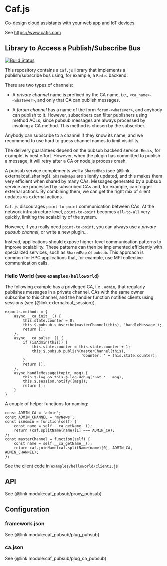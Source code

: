 # Caf.js

Co-design cloud assistants with your web app and IoT devices.

See https://www.cafjs.com

## Library to Access a Publish/Subscribe Bus

[![Build Status](https://travis-ci.org/cafjs/caf_pubsub.svg?branch=master)](https://travis-ci.org/cafjs/caf_pubsub)

This repository contains a `Caf.js` library that implements a publish/subscribe bus using, for example, a `Redis` backend.

There are two types of channels:

 * A *private channel* name is prefixed by the CA name, i.e., `<ca_name>-<whatever>`, and only that CA can publish messages.

 * A *forum channel* has a name of the form `forum-<whatever>`, and anybody can publish to it. However, subscribers can filter publishers using method ACLs, since pubsub messages are always processed by invoking a CA method. This method is chosen by the subscriber.

Anybody can subscribe to a channel if they know its name, and we recommend to use hard to guess channel names to limit visibility.

The delivery guarantees depend on the pubsub backend service. `Redis`, for example, is best effort. However, when the plugin has committed to publish a message, it will retry after a CA or node.js process crash.

A pubsub service complements well a `SharedMap` (see {@link external:caf_sharing}). `SharedMaps` are silently updated, and this makes them very efficient when shared by many CAs. Messages generated by a pubsub service are processed by subscribed CAs and, for example, can trigger external actions. By combining them, we can get the right mix of silent updates vs external actions.

`Caf.js` discourages `point-to-point` communication between CAs. At the network infrastructure level, `point-to-point` becomes `all-to-all` very quickly, limiting the scalability of the system.

However, if you really need `point-to-point`, you can always use a *private pubsub channel*, or write a new plugin...

Instead, applications should expose higher-level communication patterns to improve scalability. These patterns can then be implemented efficiently with specialized services, such as `SharedMap` or `pubsub`. This approach is common for HPC applications that, for example, use MPI collective communication calls.

### Hello World (see `examples/helloworld`)

The following example has a privileged CA, i.e., `admin`, that regularly publishes messages in a private channel. CAs with the same owner subscribe to this channel, and the handler function notifies clients using sessions (see {@link external:caf_session}).

```
exports.methods = {
    async __ca_init__() {
        this.state.counter = 0;
        this.$.pubsub.subscribe(masterChannel(this), 'handleMessage');
        return [];
    },
    async __ca_pulse__() {
        if (isAdmin(this)) {
            this.state.counter = this.state.counter + 1;
            this.$.pubsub.publish(masterChannel(this),
                                  'Counter: ' + this.state.counter);
        }
        return [];
    },
    async handleMessage(topic, msg) {
        this.$.log && this.$.log.debug('Got ' + msg);
        this.$.session.notify([msg]);
        return [];
    }
}
```

A couple of helper functions for naming:

```
const ADMIN_CA = 'admin';
const ADMIN_CHANNEL = 'myNews';
const isAdmin = function(self) {
    const name = self.__ca_getName__();
    return (caf.splitName(name)[1] === ADMIN_CA);
};
const masterChannel = function(self) {
    const name = self.__ca_getName__();
    return caf.joinName(caf.splitName(name)[0], ADMIN_CA, ADMIN_CHANNEL);
};
```

See the client code in `examples/helloworld/client1.js`

## API

See {@link module:caf_pubsub/proxy_pubsub}

## Configuration

### framework.json

See {@link module:caf_pubsub/plug_pubsub}

### ca.json

See {@link module:caf_pubsub/plug_ca_pubsub}
